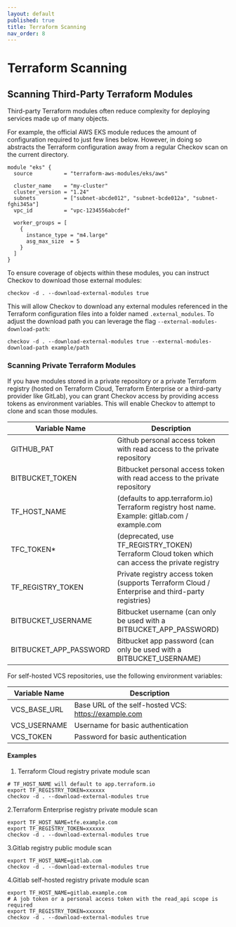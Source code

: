 ```yaml
---
layout: default
published: true
title: Terraform Scanning
nav_order: 8
---
```


# Terraform Scanning

## Scanning Third-Party Terraform Modules
Third-party Terraform modules often reduce complexity for deploying services made up of many objects.

For example, the official AWS EKS module reduces the amount of configuration required to just few lines below.
However, in doing so abstracts the Terraform configuration away from a regular Checkov scan on the current directory.

```hcl
module "eks" {
  source          = "terraform-aws-modules/eks/aws"
  
  cluster_name    = "my-cluster"
  cluster_version = "1.24"
  subnets         = ["subnet-abcde012", "subnet-bcde012a", "subnet-fghi345a"]
  vpc_id          = "vpc-1234556abcdef"

  worker_groups = [
    {
      instance_type = "m4.large"
      asg_max_size  = 5
    }
  ]
}
```

To ensure coverage of objects within these modules, you can instruct Checkov to download those external modules:

```shell
checkov -d . --download-external-modules true
```

This will allow Checkov to download any external modules referenced in the Terraform configuration files into a folder named `.external_modules`.
To adjust the download path you can leverage the flag `--external-modules-download-path`:

```shell
checkov -d . --download-external-modules true --external-modules-download-path example/path
```

### Scanning Private Terraform Modules

If you have modules stored in a private repository or a private Terraform registry (hosted on Terraform Cloud, Terraform Enterprise or a third-party provider like GitLab), you can grant Checkov access by providing access tokens as environment variables. This will enable Checkov to attempt to clone and scan those modules.

| Variable Name          | Description                                                                                      |
|------------------------|--------------------------------------------------------------------------------------------------|
| GITHUB_PAT             | Github personal access token with read access to the private repository                          |
| BITBUCKET_TOKEN        | Bitbucket personal access token with read access to the private repository                       |
| TF_HOST_NAME           | (defaults to app.terraform.io) Terraform registry host name. Example: gitlab.com / example.com   |
| TFC_TOKEN*             | (deprecated, use TF_REGISTRY_TOKEN) Terraform Cloud token which can access the private registry  |
| TF_REGISTRY_TOKEN      | Private registry access token (supports Terraform Cloud / Enterprise and third-party registries) |
| BITBUCKET_USERNAME     | Bitbucket username (can only be used with a BITBUCKET_APP_PASSWORD)                              |
| BITBUCKET_APP_PASSWORD | Bitbucket app password (can only be used with a BITBUCKET_USERNAME)                              |

For self-hosted VCS repositories, use the following environment variables:

| Variable Name | Description                                          |
|---------------|------------------------------------------------------|
| VCS_BASE_URL  | Base URL of the self-hosted VCS: https://example.com |
| VCS_USERNAME  | Username for basic authentication                    |
| VCS_TOKEN     | Password for basic authentication                    |

#### Examples

1. Terraform Cloud registry private module scan

```shell
# TF_HOST_NAME will default to app.terraform.io
export TF_REGISTRY_TOKEN=xxxxxx
checkov -d . --download-external-modules true
```

2.Terraform Enterprise registry private module scan

```shell
export TF_HOST_NAME=tfe.example.com
export TF_REGISTRY_TOKEN=xxxxxx
checkov -d . --download-external-modules true
```

3.Gitlab registry public module scan

```shell
export TF_HOST_NAME=gitlab.com
checkov -d . --download-external-modules true
```

4.Gitlab self-hosted registry private module scan

```shell
export TF_HOST_NAME=gitlab.example.com
# A job token or a personal access token with the read_api scope is required
export TF_REGISTRY_TOKEN=xxxxxx
checkov -d . --download-external-modules true
```
